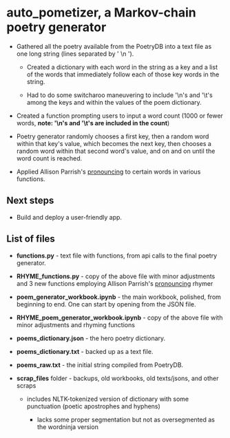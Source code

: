 # auto_pometizer, a Markov-chain poetry generator
- Gathered all the poetry available from the PoetryDB into a text file as one long string (lines separated by ' \n ').

  - Created a dictionary with each word in the string as a key and a list of the words that immediately follow each of those key words in the string.
  
  - Had to do some switcharoo maneuvering to include '\n's and '\t's among the keys and within the values of the poem dictionary.
  
- Created a function prompting users to input a word count (1000 or fewer words, **note: '\n's and '\t's are included in the count**)

- Poetry generator randomly chooses a first key, then a random word within that key's value, which becomes the next key, then chooses a random word within that second word's value, and on and on until the word count is reached.

- Applied Allison Parrish's [pronouncing](https://github.com/aparrish/pronouncingpy) to certain words in various functions.


## Next steps
- Build and deploy a user-friendly app.


## List of files
- **functions.py** - text file with functions, from api calls to the final poetry generator.
- **RHYME_functions.py** - copy of the above file with minor adjustments and 3 new functions employing Allison Parrish's [pronouncing](https://github.com/aparrish/pronouncingpy) rhymer
- **poem_generator_workbook.ipynb** - the main workbook, polished, from beginning to end. One can start by opening from the JSON file.
- **RHYME_poem_generator_workbook.ipynb** - copy of the above file with minor adjustments and rhyming functions
- **poems_dictionary.json** - the hero poetry dictionary.
- **poems_dictionary.txt** - backed up as a text file.
- **poems_raw.txt** - the initial string compiled from PoetryDB.
- **scrap_files** folder - backups, old workbooks, old texts/jsons, and other scraps

  - includes NLTK-tokenized version of dictionary with some punctuation (poetic apostrophes and hyphens)
  
    - lacks some proper segmentation but not as oversegmented as the wordninja version
